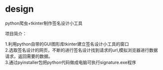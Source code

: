 # design
python爬虫+tkinter制作签名设计小工具

项目简介：

1.利用python自带的GUI图形库tkinter建立签名设计小工具的窗口  
2.选取签名设计的网页，不断的进行签名设计找到请求的url,模拟浏览器进行数据请求，返回需要的数据。  
3.通过pyinstaller包把python代码做成电脑可执行signature.exe程序
